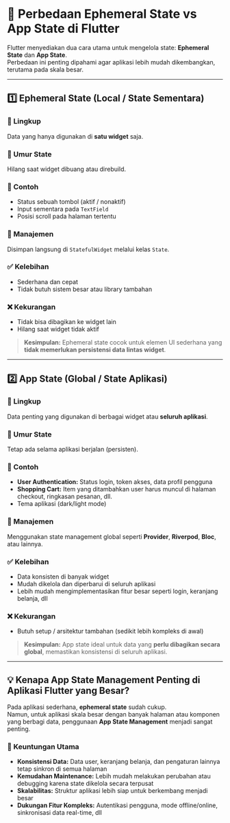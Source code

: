 # 📝 Perbedaan Ephemeral State vs App State di Flutter

Flutter menyediakan dua cara utama untuk mengelola state: **Ephemeral State** dan **App State**.  
Perbedaan ini penting dipahami agar aplikasi lebih mudah dikembangkan, terutama pada skala besar.

---

## 1️⃣ Ephemeral State (Local / State Sementara)

### 🔹 Lingkup
Data yang hanya digunakan di **satu widget** saja.

### 🔹 Umur State
Hilang saat widget dibuang atau direbuild.

### 🔹 Contoh
- Status sebuah tombol (aktif / nonaktif)  
- Input sementara pada `TextField`  
- Posisi scroll pada halaman tertentu  

### 🔹 Manajemen
Disimpan langsung di `StatefulWidget` melalui kelas `State`.

### ✅ Kelebihan
- Sederhana dan cepat  
- Tidak butuh sistem besar atau library tambahan  

### ❌ Kekurangan
- Tidak bisa dibagikan ke widget lain  
- Hilang saat widget tidak aktif  

> **Kesimpulan:** Ephemeral state cocok untuk elemen UI sederhana yang **tidak memerlukan persistensi data lintas widget**.

---

## 2️⃣ App State (Global / State Aplikasi)

### 🔹 Lingkup
Data penting yang digunakan di berbagai widget atau **seluruh aplikasi**.

### 🔹 Umur State
Tetap ada selama aplikasi berjalan (persisten).

### 🔹 Contoh
- **User Authentication:** Status login, token akses, data profil pengguna  
- **Shopping Cart:** Item yang ditambahkan user harus muncul di halaman checkout, ringkasan pesanan, dll.  
- Tema aplikasi (dark/light mode)  

### 🔹 Manajemen
Menggunakan state management global seperti **Provider**, **Riverpod**, **Bloc**, atau lainnya.

### ✅ Kelebihan
- Data konsisten di banyak widget  
- Mudah dikelola dan diperbarui di seluruh aplikasi  
- Lebih mudah mengimplementasikan fitur besar seperti login, keranjang belanja, dll  

### ❌ Kekurangan
- Butuh setup / arsitektur tambahan (sedikit lebih kompleks di awal)

> **Kesimpulan:** App state ideal untuk data yang **perlu dibagikan secara global**, memastikan konsistensi di seluruh aplikasi.

---

## 💡 Kenapa App State Management Penting di Aplikasi Flutter yang Besar?

Pada aplikasi sederhana, **ephemeral state** sudah cukup.  
Namun, untuk aplikasi skala besar dengan banyak halaman atau komponen yang berbagi data, penggunaan **App State Management** menjadi sangat penting.

### 🎯 Keuntungan Utama
- **Konsistensi Data:** Data user, keranjang belanja, dan pengaturan lainnya tetap sinkron di semua halaman  
- **Kemudahan Maintenance:** Lebih mudah melakukan perubahan atau debugging karena state dikelola secara terpusat  
- **Skalabilitas:** Struktur aplikasi lebih siap untuk berkembang menjadi besar  
- **Dukungan Fitur Kompleks:** Autentikasi pengguna, mode offline/online, sinkronisasi data real-time, dll  
